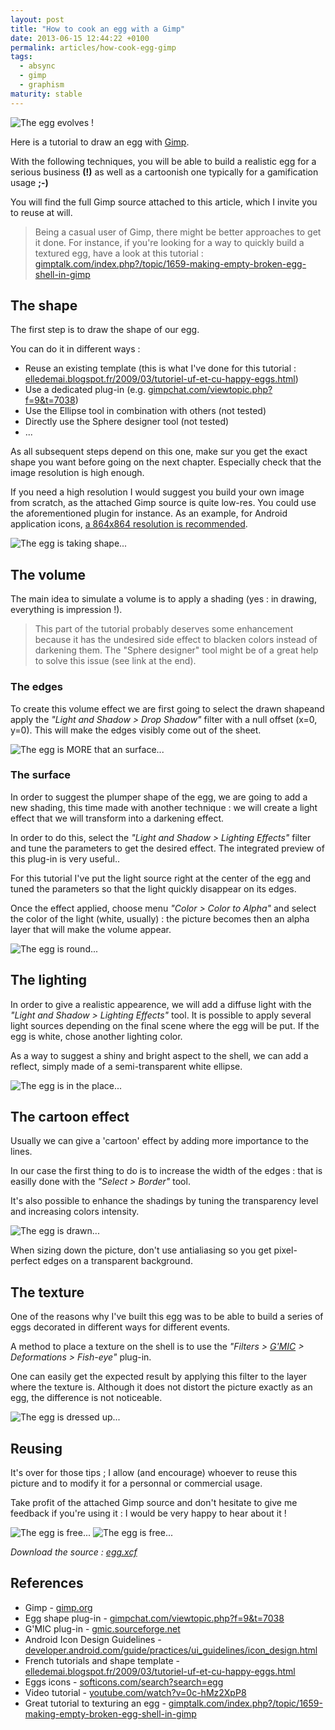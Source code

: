 ```yaml
---
layout: post
title: "How to cook an egg with a Gimp"
date: 2013-06-15 12:44:22 +0100
permalink: articles/how-cook-egg-gimp
tags:
  - absync
  - gimp
  - graphism
maturity: stable
---
```

![The egg evolves !](/assets/blog/egg-evolution_0.png)

Here is a tutorial to draw an egg with [Gimp](http://www.gimp.org/).

With the following techniques, you will be able to build a realistic egg for a serious business **(!)** as well as a cartoonish one typically for a gamification usage **;-)**

You will find the full Gimp source attached to this article, which I invite you to reuse at will.

> Being a casual user of Gimp, there might be better approaches to get it done.
> For instance, if you're looking for a way to quickly build a textured egg, have a look at this tutorial : [gimptalk.com/index.php?/topic/1659-making-empty-broken-egg-shell-in-gimp](http://www.gimptalk.com/index.php?/topic/1659-making-empty-broken-egg-shell-in-gimp/)

## The shape

The first step is to draw the shape of our egg.

You can do it in different ways :

- Reuse an existing template (this is what I've done for this tutorial : [elledemai.blogspot.fr/2009/03/tutoriel-uf-et-cu-happy-eggs.html](http://elledemai.blogspot.fr/2009/03/tutoriel-uf-et-cu-happy-eggs.html))
- Use a dedicated plug-in (e.g. [gimpchat.com/viewtopic.php?f=9&t=7038](http://www.gimpchat.com/viewtopic.php?f=9&t=7038))
- Use the Ellipse tool in combination with others (not tested)
- Directly use the Sphere designer tool (not tested)
- ...

As all subsequent steps depend on this one, make sur you get the exact shape you want before going on the next chapter. Especially check that the image resolution is high enough.

If you need a high resolution I would suggest you build your own image from scratch, as the attached Gimp source is quite low-res. You could use the aforementioned plugin for instance.
As an example, for Android application icons, [a 864x864 resolution is recommended](https://developer.android.com/guide/practices/ui_guidelines/icon_design.html#design-tips).

![The egg is taking shape...](/assets/blog/shape.png)

## The volume

The main idea to simulate a volume is to apply a shading (yes : in drawing, everything is impression !).

> This part of the tutorial probably deserves some enhancement because it has the undesired side effect to blacken colors instead of darkening them. The "Sphere designer" tool might be of a great help to solve this issue (see link at the end).

### The edges

To create this volume effect we are first going to select the drawn shapeand apply the _"Light and Shadow > Drop Shadow"_ filter with a null offset (x=0, y=0).
This will make the edges visibly come out of the sheet.

![The egg is MORE that an surface...](/assets/blog/pictures/edges.png)

### The surface

In order to suggest the plumper shape of the egg, we are going to add a new shading, this time made with another technique : we will create a light effect that we will transform into a darkening effect.

In order to do this, select the _"Light and Shadow > Lighting Effects"_ filter and tune the parameters to get the desired effect. The integrated preview of this plug-in is very useful..

For this tutorial I've put the light source right at the center of the egg and tuned the parameters so that the light quickly disappear on its edges.

Once the effect applied, choose menu _"Color > Color to Alpha"_ and select the color of the light (white, usually) : the picture becomes then an alpha layer that will make the volume appear.

![The egg is round...](/assets/blog/pictures/lighting-shadow.png)

## The lighting

In order to give a realistic appearence, we will add a diffuse light with the _"Light and Shadow > Lighting Effects"_ tool.
It is possible to apply several light sources depending on the final scene where the egg will be put. If the egg is white, chose another lighting color.

As a way to suggest a shiny and bright aspect to the shell, we can add a reflect, simply made of a semi-transparent white ellipse.

![The egg is in the place...](/assets/blog/pictures/lighting.png)

## The cartoon effect

Usually we can give a 'cartoon' effect by adding more importance to the lines.

In our case the first thing to do is to increase the width of the edges : that is easilly done with the _"Select > Border"_ tool.

It's also possible to enhance the shadings by tuning the transparency level and increasing colors intensity.

![The egg is drawn...](/assets/blog/pictures/cartoon.png)

When sizing down the picture, don't use antialiasing so you get pixel-perfect edges on a transparent background.

## The texture

One of the reasons why I've built this egg was to be able to build a series of eggs decorated in different ways for different events.

A method to place a texture on the shell is to use the _"Filters > [G'MIC](http://gmic.sourceforge.net/) > Deformations > Fish-eye"_ plug-in.

One can easily get the expected result by applying this filter to the layer where the texture is.
Although it does not distort the picture exactly as an egg, the difference is not noticeable.

![The egg is dressed up...](/assets/blog/pictures/texture.png)

## Reusing

It's over for those tips ; I allow (and encourage) whoever to reuse this picture and to modify it for a personnal or commercial usage.

Take profit of the attached Gimp source and don't hesitate to give me feedback if you're using it : I would be very happy to hear about it !

![The egg is free...](/assets/blog/pictures/egg-real.png) ![The egg is free...](/assets/blog/pictures/egg-cartoon.png)

_Download the source : [egg.xcf](/assets/blog/egg.xcf)_

## References

- Gimp - [gimp.org](http://www.gimp.org/)
- Egg shape plug-in - [gimpchat.com/viewtopic.php?f=9&t=7038](http://www.gimpchat.com/viewtopic.php?f=9&t=7038)
- G'MIC plug-in - [gmic.sourceforge.net](http://gmic.sourceforge.net/)
- Android Icon Design Guidelines - [developer.android.com/guide/practices/ui_guidelines/icon_design.html](https://developer.android.com/guide/practices/ui_guidelines/icon_design.html)
- French tutorials and shape template - [elledemai.blogspot.fr/2009/03/tutoriel-uf-et-cu-happy-eggs.html](http://elledemai.blogspot.fr/2009/03/tutoriel-uf-et-cu-happy-eggs.html)
- Eggs icons - [softicons.com/search?search=egg](http://www.softicons.com/search?search=egg)
- Video tutorial - [youtube.com/watch?v=0c-hMz2XpP8](https://www.youtube.com/watch?v=0c-hMz2XpP8)
- Great tutorial to texturing an egg - [gimptalk.com/index.php?/topic/1659-making-empty-broken-egg-shell-in-gimp](http://www.gimptalk.com/index.php?/topic/1659-making-empty-broken-egg-shell-in-gimp/)
